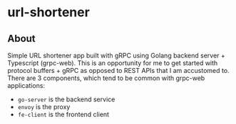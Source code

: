 # url-shortener

## About

Simple URL shortener app built with gRPC using Golang backend server +
Typescript (grpc-web). This is an opportunity for me to get started with
protocol buffers + gRPC as opposed to REST APIs that I am accustomed to. There
are 3 components, which tend to be common with grpc-web applications:

* `go-server` is the backend service
* `envoy` is the proxy
* `fe-client` is the frontend client
